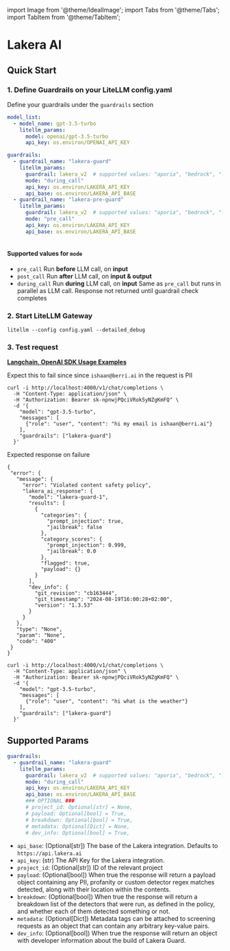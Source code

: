 import Image from '@theme/IdealImage';
import Tabs from '@theme/Tabs';
import TabItem from '@theme/TabItem';

# Lakera AI

## Quick Start
### 1. Define Guardrails on your LiteLLM config.yaml 

Define your guardrails under the `guardrails` section

```yaml showLineNumbers title="litellm config.yaml"
model_list:
  - model_name: gpt-3.5-turbo
    litellm_params:
      model: openai/gpt-3.5-turbo
      api_key: os.environ/OPENAI_API_KEY

guardrails:
  - guardrail_name: "lakera-guard"
    litellm_params:
      guardrail: lakera_v2  # supported values: "aporia", "bedrock", "lakera", "mcp"
      mode: "during_call"
      api_key: os.environ/LAKERA_API_KEY
      api_base: os.environ/LAKERA_API_BASE
  - guardrail_name: "lakera-pre-guard"
    litellm_params:
      guardrail: lakera_v2  # supported values: "aporia", "bedrock", "lakera", "mcp"
      mode: "pre_call"
      api_key: os.environ/LAKERA_API_KEY
      api_base: os.environ/LAKERA_API_BASE
  
```

#### Supported values for `mode`

- `pre_call` Run **before** LLM call, on **input**
- `post_call` Run **after** LLM call, on **input & output**
- `during_call` Run **during** LLM call, on **input** Same as `pre_call` but runs in parallel as LLM call.  Response not returned until guardrail check completes

### 2. Start LiteLLM Gateway 


```shell
litellm --config config.yaml --detailed_debug
```

### 3. Test request 

**[Langchain, OpenAI SDK Usage Examples](../proxy/user_keys#request-format)**

<Tabs>
<TabItem label="Unsuccessful call" value = "not-allowed">

Expect this to fail since since `ishaan@berri.ai` in the request is PII

```shell showLineNumbers title="Curl Request"
curl -i http://localhost:4000/v1/chat/completions \
  -H "Content-Type: application/json" \
  -H "Authorization: Bearer sk-npnwjPQciVRok5yNZgKmFQ" \
  -d '{
    "model": "gpt-3.5-turbo",
    "messages": [
      {"role": "user", "content": "hi my email is ishaan@berri.ai"}
    ],
    "guardrails": ["lakera-guard"]
  }'
```

Expected response on failure

```shell
{
 "error": {
   "message": {
     "error": "Violated content safety policy",
     "lakera_ai_response": {
       "model": "lakera-guard-1",
       "results": [
         {
           "categories": {
             "prompt_injection": true,
             "jailbreak": false
           },
           "category_scores": {
             "prompt_injection": 0.999,
             "jailbreak": 0.0
           },
           "flagged": true,
           "payload": {}
         }
       ],
       "dev_info": {
         "git_revision": "cb163444",
         "git_timestamp": "2024-08-19T16:00:28+02:00",
         "version": "1.3.53"
       }
     }
   },
   "type": "None",
   "param": "None",
   "code": "400"
 }
}

```

</TabItem>

<TabItem label="Successful Call " value = "allowed">

```shell showLineNumbers title="Curl Request"
curl -i http://localhost:4000/v1/chat/completions \
  -H "Content-Type: application/json" \
  -H "Authorization: Bearer sk-npnwjPQciVRok5yNZgKmFQ" \
  -d '{
    "model": "gpt-3.5-turbo",
    "messages": [
      {"role": "user", "content": "hi what is the weather"}
    ],
    "guardrails": ["lakera-guard"]
  }'
```

</TabItem>


</Tabs>


## Supported Params 

```yaml
guardrails:
  - guardrail_name: "lakera-guard"
    litellm_params:
      guardrail: lakera_v2  # supported values: "aporia", "bedrock", "lakera", "mcp"
      mode: "during_call"
      api_key: os.environ/LAKERA_API_KEY
      api_base: os.environ/LAKERA_API_BASE
      ### OPTIONAL ### 
      # project_id: Optional[str] = None,
      # payload: Optional[bool] = True,
      # breakdown: Optional[bool] = True,
      # metadata: Optional[Dict] = None,
      # dev_info: Optional[bool] = True,
```

- `api_base`: (Optional[str]) The base of the Lakera integration. Defaults to `https://api.lakera.ai` 
- `api_key`: (str) The API Key for the Lakera integration.
- `project_id`: (Optional[str]) ID of the relevant project
- `payload`: (Optional[bool]) When true the response will return a payload object containing any PII, profanity or custom detector regex matches detected, along with their location within the contents. 
- `breakdown`: (Optional[bool]) When true the response will return a breakdown list of the detectors that were run, as defined in the policy, and whether each of them detected something or not.
- `metadata`: (Optional[Dict]) Metadata tags can be attached to screening requests as an object that can contain any arbitrary key-value pairs. 
- `dev_info`: (Optional[bool]) When true the response will return an object with developer information about the build of Lakera Guard.
